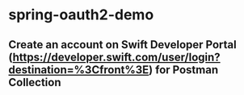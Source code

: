 # spring-oauth2-demo

## Create an account on Swift Developer Portal (https://developer.swift.com/user/login?destination=%3Cfront%3E) for Postman Collection
